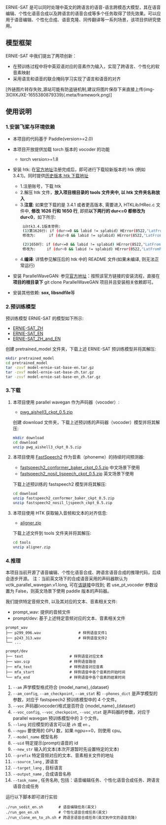 ERNIE-SAT 是可以同时处理中英文的跨语言的语音-语言跨模态大模型，其在语音编辑、个性化语音合成以及跨语言的语音合成等多个任务取得了领先效果。可以应用于语音编辑、个性化合成、语音克隆、同传翻译等一系列场景，该项目供研究使用。

## 模型框架
ERNIE-SAT 中我们提出了两项创新：
- 在预训练过程中将中英双语对应的音素作为输入，实现了跨语言、个性化的软音素映射
- 采用语言和语音的联合掩码学习实现了语言和语音的对齐

[外链图片转存失败,源站可能有防盗链机制,建议将图片保存下来直接上传(img-3lOXKJXE-1655380879339)(.meta/framework.png)]

## 使用说明

### 1.安装飞桨与环境依赖

- 本项目的代码基于 Paddle(version>=2.0)
- 本项目开放提供加载 torch 版本的 vocoder 的功能
  - torch version>=1.8

- 安装 htk: 在[官方地址](https://htk.eng.cam.ac.uk/)注册完成后，即可进行下载较新版本的 htk (例如 3.4.1)。同时提供[历史版本 htk 下载地址](https://htk.eng.cam.ac.uk/ftp/software/)

    - 1.注册账号，下载 htk
    - 2.解压 htk 文件，**放入项目根目录的 tools 文件夹中, 以 htk 文件夹名称放入**
    - 3.**注意**: 如果您下载的是 3.4.1 或者更高版本, 需要进入 HTKLib/HRec.c 文件中, **修改 1626 行和 1650 行**, 即把**以下两行的 dur<=0 都修改为 dur<0**，如下所示:
        ```bash
         以htk3.4.1版本举例: 
         (1)第1626行: if (dur<=0 && labid != splabid) HError(8522,"LatFromPaths: Align  have dur<=0");
         修改为:      if (dur<0 && labid != splabid) HError(8522,"LatFromPaths: Align  have dur<0");

         (2)1650行: if (dur<=0 && labid != splabid) HError(8522,"LatFromPaths: Align have dur<=0 ");
         修改为:     if (dur<0 && labid != splabid) HError(8522,"LatFromPaths: Align have dur<0 ");
        ```
    - 4.**编译**: 详情参见解压后的 htk 中的 README 文件(如果未编译, 则无法正常运行)
     


- 安装 ParallelWaveGAN: 参见[官方地址](https://github.com/kan-bayashi/ParallelWaveGAN)：按照该官方链接的安装流程，直接在**项目的根目录下** git clone ParallelWaveGAN 项目并且安装相关依赖即可。


- 安装其他依赖: **sox, libsndfile**等

### 2.预训练模型
预训练模型 ERNIE-SAT 的模型如下所示:
- [ERNIE-SAT_ZH](https://paddlespeech.bj.bcebos.com/Parakeet/released_models/ernie_sat/old/model-ernie-sat-base-zh.tar.gz) 
- [ERNIE-SAT_EN](https://paddlespeech.bj.bcebos.com/Parakeet/released_models/ernie_sat/old/model-ernie-sat-base-en.tar.gz)  
- [ERNIE-SAT_ZH_and_EN](https://paddlespeech.bj.bcebos.com/Parakeet/released_models/ernie_sat/old/model-ernie-sat-base-en_zh.tar.gz) 


创建 pretrained_model 文件夹，下载上述 ERNIE-SAT 预训练模型并将其解压: 
```bash
mkdir pretrained_model
cd pretrained_model
tar -zxvf model-ernie-sat-base-en.tar.gz
tar -zxvf model-ernie-sat-base-zh.tar.gz
tar -zxvf model-ernie-sat-base-en_zh.tar.gz
```

### 3.下载

1. 本项目使用 parallel wavegan 作为声码器（vocoder）: 
    - [pwg_aishell3_ckpt_0.5.zip](https://paddlespeech.bj.bcebos.com/Parakeet/released_models/pwgan/pwg_aishell3_ckpt_0.5.zip)  

    创建 download 文件夹，下载上述预训练的声码器（vocoder）模型并将其解压:

    ```bash
    mkdir download
    cd download
    unzip pwg_aishell3_ckpt_0.5.zip
    ```

2. 本项目使用 [FastSpeech2](https://arxiv.org/abs/2006.04558) 作为音素（phoneme）的持续时间预测器:
    - [fastspeech2_conformer_baker_ckpt_0.5.zip](https://paddlespeech.bj.bcebos.com/Parakeet/released_models/fastspeech2/fastspeech2_conformer_baker_ckpt_0.5.zip)  中文场景下使用 
    - [fastspeech2_nosil_ljspeech_ckpt_0.5.zip](https://paddlespeech.bj.bcebos.com/Parakeet/released_models/fastspeech2/fastspeech2_nosil_ljspeech_ckpt_0.5.zip)  英文场景下使用

    下载上述预训练的 fastspeech2 模型并将其解压:

    ```bash
    cd download
    unzip fastspeech2_conformer_baker_ckpt_0.5.zip
    unzip fastspeech2_nosil_ljspeech_ckpt_0.5.zip
    ```

3. 本项目使用 HTK 获取输入音频和文本的对齐信息:
	
	- [aligner.zip](https://paddlespeech.bj.bcebos.com/Parakeet/released_models/ernie_sat/old/aligner.zip) 

	下载上述文件到 tools 文件夹并将其解压:
    ```bash
    cd tools
    unzip aligner.zip
    ```


### 4.推理

本项目当前开源了语音编辑、个性化语音合成、跨语言语音合成的推理代码，后续会逐步开源。
注：当前英文场下的合成语音采用的声码器默认为 vctk_parallel_wavegan.v1.long, 可在[该链接](https://github.com/kan-bayashi/ParallelWaveGAN)中找到; 若 use_pt_vocoder 参数设置为 False，则英文场景下使用 paddle 版本的声码器。

我们提供特定音频文件, 以及其对应的文本、音素相关文件:
- prompt_wav: 提供的音频文件
- prompt/dev: 基于上述特定音频对应的文本、音素相关文件


```text
prompt_wav
├── p299_096.wav                 # 样例语音文件1
├── p243_313.wav                 # 样例语音文件2
└── ...
```

```text
prompt/dev
├── text                     # 样例语音对应文本
├── wav.scp                  # 样例语音路径
├── mfa_text                 # 样例语音对应音素
├── mfa_start                # 样例语音中各个音素的开始时间
└── mfa_end                  # 样例语音中各个音素的结束时间
```
1. `--am` 声学模型格式符合 {model_name}_{dataset}
2. `--am_config`, `--am_checkpoint`, `--am_stat` 和 `--phones_dict` 是声学模型的参数，对应于 fastspeech2 预训练模型中的 4 个文件。
3. `--voc` 声码器(vocoder)格式是否符合 {model_name}_{dataset}
4. `--voc_config`, `--voc_checkpoint`, `--voc_stat` 是声码器的参数，对应于 parallel wavegan 预训练模型中的 3 个文件。
5. `--lang` 对应模型的语言可以是 `zh` 或 `en` 。
6. `--ngpu` 要使用的 GPU 数，如果 ngpu==0，则使用 cpu。
7. `--model_name` 模型名称
8. `--uid` 特定提示(prompt)语音的 id
9. `--new_str` 输入的文本(本次开源暂时先设置特定的文本)
10. `--prefix` 特定音频对应的文本、音素相关文件的地址
11. `--source_lang` , 源语言
12. `--target_lang` , 目标语言
13. `--output_name` , 合成语音名称
14. `--task_name` , 任务名称, 包括：语音编辑任务、个性化语音合成任务、跨语言语音合成任务

运行以下脚本即可进行实验
```shell
./run_sedit_en.sh       # 语音编辑任务(英文) 
./run_gen_en.sh         # 个性化语音合成任务(英文)
./run_clone_en_to_zh.sh # 跨语言语音合成任务(英文到中文的语音克隆)
```
